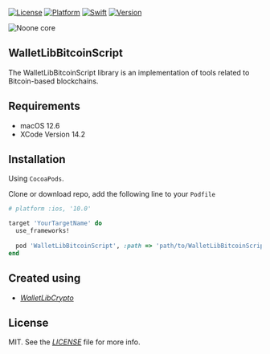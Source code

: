 
[![License](https://img.shields.io/badge/license-MIT-black.svg?style=flat)](https://mit-license.org)
[![Platform](https://img.shields.io/badge/platform-ios-blue.svg?style=flat)](https://developer.apple.com/resources/)
[![Swift](https://img.shields.io/badge/swift-5.0-brightgreen.svg)](https://developer.apple.com/resources/)
[![Version](https://img.shields.io/badge/Version-1.0-orange.svg)]()

![Noone core](https://github.com/noonewallet/noone-android-core-crypto/assets/111989613/1f062349-24d4-4824-9c00-b8f2724eca51)

## WalletLibBitcoinScript

The WalletLibBitcoinScript library is an implementation of tools related to Bitcoin-based blockchains. 

## Requirements

* macOS 12.6
* XCode Version 14.2

## Installation

Using `CocoaPods`. 

Clone or download repo, add the following line to your `Podfile`

```ruby
# platform :ios, '10.0'

target 'YourTargetName' do
  use_frameworks!
  
  pod 'WalletLibBitcoinScript', :path => 'path/to/WalletLibBitcoinScript' 
end
```

## Created using
- [_WalletLibCrypto_](https://github.com/noonewallet/wallet-library-crypto-ios)

## License

MIT. See the [_LICENSE_](LICENSE) file for more info.
